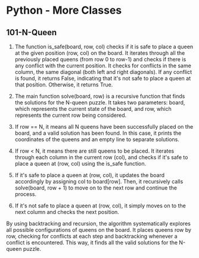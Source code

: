 # Python - More Classes

## 101-N-Queen

1. The function is_safe(board, row, col) checks if it is safe to place a queen at the given position (row, col) on the board. It iterates through all the previously placed queens (from row 0 to row-1) and checks if there is any conflict with the current position. It checks for conflicts in the same column, the same diagonal (both left and right diagonals). If any conflict is found, it returns False, indicating that it's not safe to place a queen at that position. Otherwise, it returns True.

2. The main function solve(board, row) is a recursive function that finds the solutions for the N-queen puzzle. It takes two parameters: board, which represents the current state of the board, and row, which represents the current row being considered.

3. If row == N, it means all N queens have been successfully placed on the board, and a valid solution has been found. In this case, it prints the coordinates of the queens and an empty line to separate solutions.

4. If row < N, it means there are still queens to be placed. It iterates through each column in the current row (col), and checks if it's safe to place a queen at (row, col) using the is_safe function.

5. If it's safe to place a queen at (row, col), it updates the board accordingly by assigning col to board[row]. Then, it recursively calls solve(board, row + 1) to move on to the next row and continue the process.

6. If it's not safe to place a queen at (row, col), it simply moves on to the next column and checks the next position.

By using backtracking and recursion, the algorithm systematically explores all possible configurations of queens on the board. It places queens row by row, checking for conflicts at each step and backtracking whenever a conflict is encountered. This way, it finds all the valid solutions for the N-queen puzzle.
